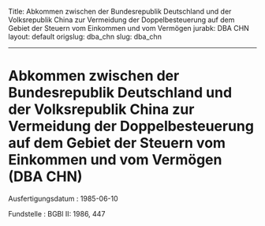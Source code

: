 Title: Abkommen zwischen der Bundesrepublik Deutschland und der Volksrepublik China
  zur Vermeidung der Doppelbesteuerung auf dem Gebiet der Steuern vom Einkommen und
  vom Vermögen
jurabk: DBA CHN
layout: default
origslug: dba_chn
slug: dba_chn

---

# Abkommen zwischen der Bundesrepublik Deutschland und der Volksrepublik China zur Vermeidung der Doppelbesteuerung auf dem Gebiet der Steuern vom Einkommen und vom Vermögen (DBA CHN)

Ausfertigungsdatum
:   1985-06-10

Fundstelle
:   BGBl II: 1986, 447

